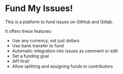 # Fund My Issues!

This is a platform to fund issues on GitHub and Gitlab.

It offers these features:

- Use any currency, not just dollars
- Use bank transfer to fund
- Automatic integration into issues as comment or edit
- Set a funding goal
- API first!
- Allow splitting and assigning funds to contributors
